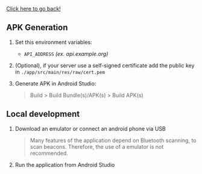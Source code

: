 [Click here to go back!](../README.md)

## APK Generation

1. Set this environment variables:

   - `API_ADDRESS` _(ex. api.example.org)_

2. (Optional), if your server use a self-signed certificate add the public key in `./app/src/main/res/raw/cert.pem`

3. Generate APK in Android Studio:
   > Build > Build Bundle(s)/APK(s) > Build APK(s)

## Local development

1. Download an emulator or connect an android phone via USB
   > Many features of the application depend on Bluetooth scanning, to scan beacons. Therefore, the use of a emulator is not recommended.
2. Run the application from Android Studio
